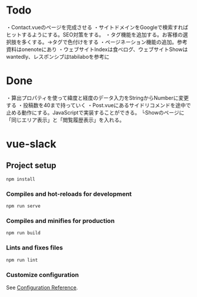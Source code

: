 # Todo

・Contact.vueのページを完成させる
・サイトドメインをGoogleで検索すればヒットするようにする。SEO対策をする。
・タグ機能を追加する。お客様の選択肢を多くする。→タグで色付けをする
・ページネーション機能の追加。参考資料はonenoteにあり
・ウェブサイトIndexは食べログ、ウェブサイトShowはwantedly、レスポンシブはtabilaboを参考に


# Done
・算出プロパティを使って緯度と経度のデータ入力をStringからNumberに変更する
・投稿数を40まで持っていく
・Post.vueにあるサイドリコメンドを途中で止める動作にする。JavaScriptで実装することができる。
└Showのページに「同じエリア表示」と「閲覧履歴表示」を入れる。

# vue-slack

## Project setup
```
npm install
```

### Compiles and hot-reloads for development
```
npm run serve
```

### Compiles and minifies for production
```
npm run build
```

### Lints and fixes files
```
npm run lint
```

### Customize configuration
See [Configuration Reference](https://cli.vuejs.org/config/).
